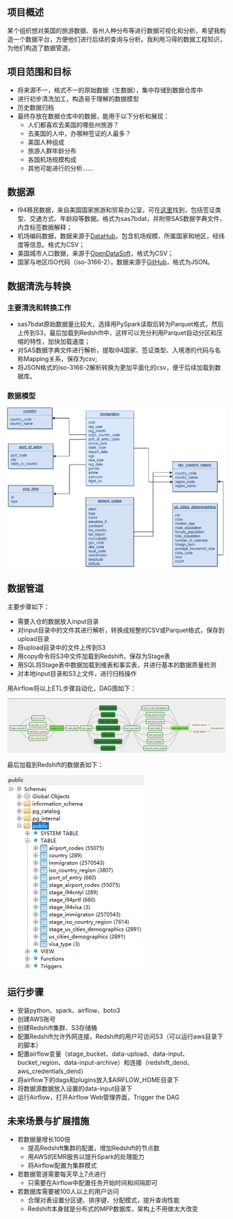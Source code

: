 ## 项目概述
某个组织想对美国的旅游数据、各州人种分布等进行数据可视化和分析，希望我构造一个数据平台，方便他们进行后续的查询与分析。我利用习得的数据工程知识，为他们构造了数据管道。
## 项目范围和目标
- 将来源不一，格式不一的原始数据（生数据），集中存储到数据仓库中
- 进行初步清洗加工，构造易于理解的数据模型
- 历史数据归档 
- 最终存放在数据仓库中的数据，能用于以下分析和展现：
    - 人们都喜欢去美国的哪些州旅游？
    - 去美国的人中，办哪种签证的人最多？
    - 美国人种组成
    - 旅游人群年龄分布
    - 各国机场规模构成
    - 其他可能进行的分析……

## 数据源
- I94移民数据，来自美国国家旅游和贸易办公室，可在[这里](https://travel.trade.gov/research/reports/i94/historical/2016.html)找到，包括签证类型、交通方式、年龄段等数据。格式为sas7bdat，并附带SAS数据字典文件，内含标签数据解释；
- 机场编码数据，数据来源于[DataHub](https://datahub.io/core/airport-codes#data)，包含机场规模、所属国家和地区，经纬度等信息。格式为CSV；
- 美国城市人口数据，来源于[OpenDataSoft](https://public.opendatasoft.com/explore/dataset/us-cities-demographics/export/)，格式为CSV；
- 国家与地区ISO代码（iso-3166-2），数据来源于[GitHub](https://github.com/olahol/iso-3166-2.json/blob/master/iso-3166-2.json)，格式为JSON。

## 数据清洗与转换
### 主要清洗和转换工作
- sas7bdat原始数据量比较大，选择用PySpark读取后转为Parquet格式，然后上传到S3，最后加载到Redshift中，这样可以充分利用Parquet自动分区和压缩的特性，加快加载速度；
- 对SAS数据字典文件进行解析，提取i94国家、签证类型、入境港的代码与名称Mapping关系，保存为csv;
- 将JSON格式的iso-3166-2解析转换为更加平面化的csv，便于后续加载到数据库。
### 数据模型
![](img/Dend-Capstone-ER.png)

## 数据管道
主要步骤如下：
- 需要入仓的数据放入input目录
- 对input目录中的文件其进行解析，转换成规整的CSV或Parquet格式，保存到upload目录
- 将upload目录中的文件上传到S3
- 用copy命令将S3中文件加载到Redshift，保存为Stage表
- 用SQL将Stage表中数据加载到维表和事实表，并进行基本的数据质量检测
- 对本地input目录和S3上文件，进行归档操作 

用Airflow将以上ETL步骤自动化，DAG图如下：

![](img/airflow.png)

最后加载到Redshift的数据表如下：

![](img/redshift-table-rowcount.png)

## 运行步骤
- 安装python、spark、airflow、boto3
- 创建AWS账号
- 创建Redshift集群、S3存储桶
- 配置Redshift允许外网连接，Redshift的用户可访问S3（可以运行aws目录下的脚本）
- 配置airflow变量（stage_bucket、data-upload、data-input、bucket_region、data-input-archive）和连接（redshift_dend、aws_credentials_dend）
- 将airflow下的dags和plugins放入$AIRFLOW_HOME目录下
- 将数据源数据放入设置的data-input目录下
- 运行Airflow，打开Airflow Web管理界面，Trigger the DAG

## 未来场景与扩展措施
- 若数据量增长100倍
    - 提高Redshift集群的配置，增加Redshift的节点数
    - 用AWS的EMR服务以提升Spark的处理能力
    - 将Airflow配置为集群模式
- 若数据管道需要每天早上7点进行<br>
    - 只需要在Airflow中配置任务开始时间和间隔即可
- 若数据库需要被100人以上的用户访问
    - 合理对表设置分区键、排序键、分配模式，提升查询性能
    - Redshift本身就是分布式的MPP数据库，架构上不用做太大改变
